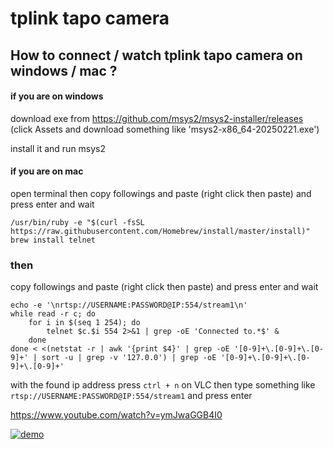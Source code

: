 # tplink tapo camera

## How to connect / watch tplink tapo camera on windows / mac ?

#### if you are on windows

download exe from https://github.com/msys2/msys2-installer/releases
(click Assets and download something like 'msys2-x86_64-20250221.exe')

install it and run msys2

#### if you are on mac

open terminal then copy followings and paste (right click then paste) and press enter and wait

```
/usr/bin/ruby -e "$(curl -fsSL https://raw.githubusercontent.com/Homebrew/install/master/install)"
brew install telnet
```

### then

copy followings and paste (right click then paste) and press enter and wait
```
echo -e '\nrtsp://USERNAME:PASSWORD@IP:554/stream1\n'
while read -r c; do
	for i in $(seq 1 254); do
		telnet $c.$i 554 2>&1 | grep -oE 'Connected to.*$' &
	done
done < <(netstat -r | awk '{print $4}' | grep -oE '[0-9]+\.[0-9]+\.[0-9]+' | sort -u | grep -v '127.0.0') | grep -oE '[0-9]+\.[0-9]+\.[0-9]+\.[0-9]+'
```

with the found ip address press `ctrl + n` on VLC then type something like `rtsp://USERNAME:PASSWORD@IP:554/stream1` and press enter

https://www.youtube.com/watch?v=ymJwaGGB4I0

[![demo](http://img.youtube.com/vi/ymJwaGGB4I0/0.jpg)](http://www.youtube.com/watch?v=ymJwaGGB4I0 "demo")
